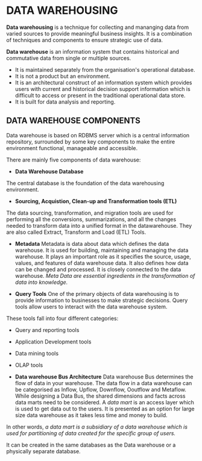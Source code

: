 # DATA WAREHOUSING
**Data warehousing** is a technique for collecting and mananging data from varied sources to provide meaningful business insights.
It is a combination of techniques and components to ensure strategic use of data. 

**Data warehouse** is an information system that contains historical and commutative data from single or multiple sources. 
+ It is maintained separately from the organisation's operational database.
+ It is not a product but an environment.
+ It is an architectural construct of an information system which provides users with current and historical decision support information 
  which is difficult to access or present in the traditional operational data store.
+ It is built for data analysis and reporting.

## DATA WAREHOUSE COMPONENTS
Data warehouse is based on RDBMS server which is a central information repository, surrounded by some key components to make the entire 
environment functional, manageable and accessible.

There are mainly five components of data warehouse:

+ **Data Warehouse Database**

The central database is the foundation of the data warehousing environment.

+ **Sourcing, Acquistion, Clean-up and Transformation tools (ETL)**

The data sourcing, transformation, and migration tools are used for performing all the conversions, summarizations, and all the changes needed to transform data into a unified format in the datawarehouse. They are also called Extract, Transform and Load (ETL) Tools.

+ **Metadata**
Metadata is data about data which defines the data warehouse. It is used for building, maintaining and managing the data warehouse.
It plays an important role as it specifies the source, usage, values, and features of data warehouse data. It also defines how data can be changed and processed. It is closely connected to the data warehouse.
*Meta Data are essential ingredients in the transformation of data into knowledge.*

+ **Query Tools**
One of the primary objects of data warehousing is to provide information to businesses to make strategic decisions. Query tools allow users to interact with the data warehouse system.

These tools fall into four different categories:
  + Query and reporting tools
  + Application Development tools
  + Data mining tools
  + OLAP tools

+ **Data warehouse Bus Architecture**
Data warehouse Bus determines the flow of data in your warehouse.  The data flow in a data warehouse can be categorised as Inflow, Upflow, Downflow, Ooutflow and Metaflow.
While designing a Data Bus, the shared dimensions and facts across data marts need to be considered. A *data mart* is an access layer which is used to get data out to the users. 
It is presented as an option for large size data warehouse as it takes less time and money to build.  

In other words, *a data mart is a subsidiary of a data warehouse which is used for partitioning of data created for the specific group of users.*

It can be created in the same databases as the Data warehouse or a physically separate database.
